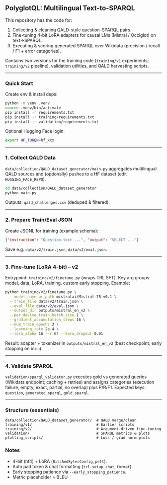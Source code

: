 ## PolyglotQL: Multilingual Text-to-SPARQL

This repository has the code for:
1. Collecting & cleaning QALD-style question–SPARQL pairs.
2. Fine-tuning 4-bit LoRA adapters for causal LMs (Mistral / Occiglot) on text→SPARQL.
3. Executing & scoring generated SPARQL over Wikidata (precision / recall / F1 + error categories).

Contains two versions for the training code (`training/v1` experiments; `training/v2` pipeline), validation utilities, and QALD harvesting scripts.

---
### Quick Start
Create env & install deps:
```bash
python -m venv .venv
source .venv/bin/activate
pip install -r requirements.txt
pip install -r training/requirements.txt
pip install -r validation/requirements.txt
```
Optional Hugging Face login:
```bash
export HF_TOKEN=hf_xxx
```

---
### 1. Collect QALD Data
`data/collection/QALD_dataset_generator/main.py` aggregates multilingual QALD sources and (optionally) pushes to a HF dataset (edit `HUGGING_FACE_REPO`).
```bash
cd data/collection/QALD_dataset_generator
python main.py
```
Outputs: `qald_challenges.csv` (deduped & filtered).

---
### 2. Prepare Train/Eval JSON
Create JSONL for training (example schema):
```json
{"instruction": "Question text ...", "output": "SELECT ..."}
```
Save e.g. `data/v2/train.json`, `data/v2/eval.json`.

---
### 3. Fine-tune (LoRA 4-bit) – v2
Entrypoint: `training/v2/finetune.py` (wraps TRL SFT). Key arg groups: model, data, LoRA, training, custom early stopping.
Example:
```bash
python training/v2/finetune.py \
  --model_name_or_path mistralai/Mistral-7B-v0.1 \
  --train_file data/v2/train.json \
  --eval_file data/v2/eval.json \
  --output_dir outputs/mistral_en_v2 \
  --per_device_train_batch_size 1 \
  --gradient_accumulation_steps 16 \
  --num_train_epochs 3 \
  --learning_rate 2e-4 \
  --lora_alpha 16 --r 64 --lora_dropout 0.01
```
Result: adapter + tokenizer in `outputs/mistral_en_v2` (best checkpoint; early stopping on `bleu`).

---
### 4. Validate SPARQL
`validation/sparql_validator.py` executes gold vs generated queries (Wikidata endpoint; caching + retries) and assigns categories (execution failure, empty, exact, partial, no overlap) plus P/R/F1.
Expected keys: `question`, `generated_sparql`, `gold_sparql`.

---
### Structure (essentials)
```
data/collection/QALD_dataset_generator/  # QALD merge/clean
training/v1/                             # Earlier scripts
training/v2/                             # Argument-driven fine-tuning
validation/                              # SPARQL metrics & plots
plotting_scripts/                        # Loss / grad norm plots
```

### Notes
- 4-bit (nf4) + LoRA (`BitsAndBytesConfig`, `peft`).
- Auto pad token & chat formatting (`trl.setup_chat_format`).
- Early stopping patience via `--early_stopping_patience`.
- Metric placeholder = BLEU
